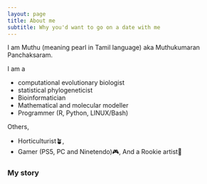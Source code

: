 ```yaml
---
layout: page
title: About me
subtitle: Why you'd want to go on a date with me
---
```


I am Muthu (meaning pearl in Tamil language) aka Muthukumaran Panchaksaram.

I am a 
- computational evolutionary biologist
- statistical phylogeneticist
- Bioinformatician
- Mathematical and molecular modeller
- Programmer (R, Python, LINUX/Bash)

Others,
- Horticulturist🪴,
- Gamer (PS5, PC and Ninetendo)🎮,
And a Rookie artist🎨
  
### My story


